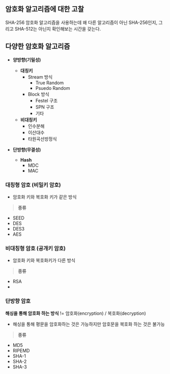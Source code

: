 ## 암호화 알고리즘에 대한 고찰

SHA-256 암호화 알고리즘을 사용하는데 왜 다른 알고리즘이 아닌 SHA-256인지, 그리고 SHA-512는 아닌지 확인해보는 시간을 갖는다.

## 다양한 암호화 알고리즘

- **양방향(기밀성)**
	- **대칭키**
		- Stream 방식
			- True Random
			- Psuedo Random
		- Block 방식
			- Festel 구조
			- SPN 구조
			- 기타
	- **비대칭키**
		- 인수분해
		- 이산대수
		- 타원곡선방정식

- **단방향(무결성)**
	- **Hash**
		- MDC
		- MAC

### 대칭형 암호 (비밀키 암호)

- 암호화 키와 복호화 키가 같은 방식

> **종류**

- SEED
- DES
- DES3
- AES

### 비대칭형 암호 (공개키 암호)

- 암호화 키와 복호화키가 다른 방식

> **종류**

- RSA
-

### 단방향 암호

**해싱을 통해 암호화 하는 방식** != 암호화(encryption) / 복호화(decryption)

- 해싱을 통해 평문을 암호화하는 것은 가능하지만 암호문을 복호화 하는 것은 불가능

> **종류**

- MD5
- RIPEMD
- SHA-1
- SHA-2
- SHA-3

